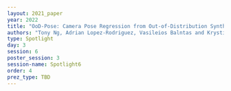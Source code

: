 ```yaml
---
layout: 2021_paper
year: 2022
title: "OoD-Pose: Camera Pose Regression from Out-of-Distribution Synthetic Views"
authors: "Tony Ng, Adrian Lopez-Rodriguez, Vasileios Balntas and Krystian Mikolajczyk"
type: Spotlight
day: 3
session: 6
poster_session: 3
session-name: Spotlight6
order: 4
prez_type: TBD
---
```

